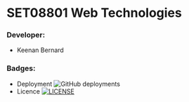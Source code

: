 # SET08801 Web Technologies

### Developer:
- Keenan Bernard 

### Badges:
- Deployment ![GitHub deployments](https://img.shields.io/github/deployments/keenanbernard/keenanbernard.github.io/github-pages)
- Licence [![LICENSE](https://img.shields.io/github/license/keenanbernard/keenanbernard.github.io.svg?style=flat-square)](https://github.com/keenanbernard/keenanbernard.github.io/blob/master/LICENSE) <br>

